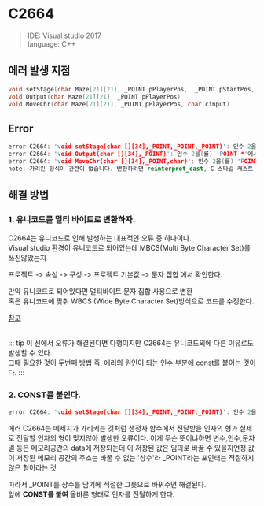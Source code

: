 C2664 <Badge text="Error" type="error"/>
========================================

> IDE: Visual studio 2017   
> language: C++

에러 발생 지점
--------------

```c++
void setStage(char Maze[21][21], _POINT pPlayerPos,  _POINT pStartPos, _POINT pEndPos)   
void Output(char Maze[21][21], _POINT pPlayerPos)   
void MoveChr(char Maze[21][21], _POINT pPlayerPos, char cinput)
```

Error
-----

```c++
error C2664: 'void setStage(char [][34],_POINT,_POINT,_POINT)': 인수 2을(를) 'POINT *'에서 '_POINT'(으)로 변환할 수 없습니다.   
error C2664: 'void Output(char [][34],_POINT)': 인수 2을(를) 'POINT *'에서 '_POINT'(으)로 변환할 수 없습니다.   
error C2664: 'void MoveChr(char [][34],_POINT,char)': 인수 2을(를) 'POINT *'에서 '_POINT'(으)로 변환할 수 없습니다.   
note: 가리킨 형식이 관련이 없습니다. 변환하려면 reinterpret_cast, C 스타일 캐스트 또는 함수 스타일 캐스트가 필요합니다.   
```

해결 방법
---------

### 1. 유니코드를 멀티 바이트로 변환하자.

C2664는 유니코드로 인해 발생하는 대표적인 오류 중 하나이다.<br> Visual studio 환경이 유니코드로 되어있는데 MBCS(Multi Byte Character Set)를 쓰진않았는지

프로젝트 -> 속성 -> 구성 -> 프로젝트 기본값 -> 문자 집합 에서 확인한다.

만약 유니코드로 되어있다면 멀티바이트 문자 집합 사용으로 변환<br> 혹은 유니코드에 맞춰 WBCS (Wide Byte Character Set)방식으로 코드를 수정한다.

[참고](https://docs.microsoft.com/ko-kr/windows/desktop/Intl/string-function-differences)  
<br>

::: tip
이 선에서 오류가 해결된다면 다행이지만 C2664는 유니코드외에 다른 이유로도 발생할 수 있다.  
그때 필요한 것이 두번째 방법 즉, 에러의 원인이 되는 인수 부분에 const를 붙이는 것이다.
:::

### 2. CONST를 붙인다.

```c++
error C2664: 'void setStage(char [][34],_POINT,_POINT,_POINT)': 인수 2을(를) 'POINT *'에서 '_POINT'(으)로 변환할 수 없습니다.
```

에러 C2664는 메세지가 가리키는 것처럼 생정자 함수에서 전달받을 인자의 형과 실제로 전달할 인자의 형이 맞지않아 발생한 오류이다. 이게 무슨 뜻이냐하면 변수,인수,문자열 등은 메모리공간의 data에 저장되는데 이 저장된 값은 임의로 바꿀 수 있을지언정 값이 저장된 메모리 공간의 주소는 바꿀 수 없는 '상수'라 _POINT라는 포인터는 적절하지않은 형이라는 것

따라서 _POINT를 상수를 담기에 적절한 그릇으로 바꿔주면 해결된다.<br> 앞에 **CONST를 붙여** 올바른 형태로 인자를 전달하게 한다.
